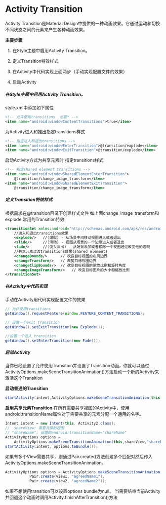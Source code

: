 # Activity Transition
Activity Transition是Material Design中提供的一种动画效果。它通过运动和切换不同状态之间的元素来产生各种动画效果。

**主要步骤**
1. 在Style主题中启用Activity Transition。

2. 定义Transition特效样式

3. 在Activity中代码实现上面两步（手动实现配置文件的效果）

4. 启动Activity


##### 在Style主题中启用Activity Transition。

style.xml中添加如下属性
```xml
<!-- 允许使用transitions  必要* -->  
<item name="android:windowContentTransitions">true</item>  
```
为Activity进入和推出指定transitions样式
```xml
<!-- 指定进入和退出transitions -->  
<item name="android:windowEnterTransition">@transition/explode</item>  
<item name="android:windowExitTransition">@transition/explode</item>
```
启动Activity方式为共享元素时 指定transitions样式
```xml
<!-- 指定shared element transitions -->  
<item name="android:windowSharedElementEnterTransition">  
    @transition/change_image_transform</item>  
<item name="android:windowSharedElementExitTransition">  
    @transition/change_image_transform</item>  
```

##### 定义Transition特效样式
根据需求在@transition目录下创建样式文件 如上面change_image_transform和explode
常用的Transition特效
```xml
<transitionSet xmlns:android="http://schemas.android.com/apk/res/android">
    //进入和退出transitions效果
    <explode/>   //(爆裂) - 从场景中间移动视图进入或者退出
    <slide/>     //(滑动) - 视图从场景的一个边缘进入或者退出
    <fade/>      //(淡入淡出) - 从场景添加或者移除一个视图通过改变他的透明
    //共享元素过渡transitions效果(shared element)
    <changeBounds/>      // 改变目标视图的布局边界
    <changeTransform/>   // 裁剪目标视图边界
    <changeClipBounds/>  // 改变目标视图的缩放比例和旋转角度
    <changeImageTransform/>   // 改变目标图片的大小和缩放比例
</transitionSet>  
```

##### 在Activity中代码实现
手动在Activity用代码实现配置文件的效果
```java
// 允许使用transitions  
getWindow().requestFeature(Window.FEATURE_CONTENT_TRANSITIONS);  

// 设置一个exit transition  
getWindow().setExitTransition(new Explode());  

//设置一个进入 transition
getWindow().setEnterTransition(new Fade());

```

##### 启动Activity
当你已经设置了允许使用Transition并设置了Transition动画，你就可以通过ActivityOptions.makeSceneTransitionAnimation()方法启动一个新的Activity来激活这个Transition

**启动普通的Transition**
```java
startActivity(intent,ActivityOptions.makeSceneTransitionAnimation(this).toBundle());  
```
**启用共享元素Transition**
在所有需要共享视图的Activity中，使用android:transitionName属性对于需要共享的元素分配一个通用的名字。
```java
Intent intent = new Intent(this, Activity2.class);  
//  shareView: 需要共享的视图  
// "shareName": 设置的android:transitionName="shareName"  
ActivityOptions options =
    ActivityOptions.makeSceneTransitionAnimation(this,shareView,"shareName");
startActivity(intent, options.toBundle());
```
如果有多个View需要共享，则通过Pair.create()方法创建多个匹配对然后传入ActivityOptions.makeSceneTransitionAnimation。
```java
ActivityOptions options = ActivityOptions.makeSceneTransitionAnimation(this,  
           Pair.create(view1, "agreedName1"),  
           Pair.create(view2, "agreedName2"));  
```

如果不想使用transition可以设置options bundle为null。
当需要结束当前Activity并回退这个动画时调用Activity.finishAfterTransition()方法
